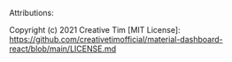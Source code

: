 Attributions:

Copyright (c) 2021 Creative
Tim [MIT License]: https://github.com/creativetimofficial/material-dashboard-react/blob/main/LICENSE.md